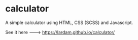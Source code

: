 # calculator
A simple calculator using HTML, CSS (SCSS) and Javascript.

See it here ---> https://lardam.github.io/calculator/
